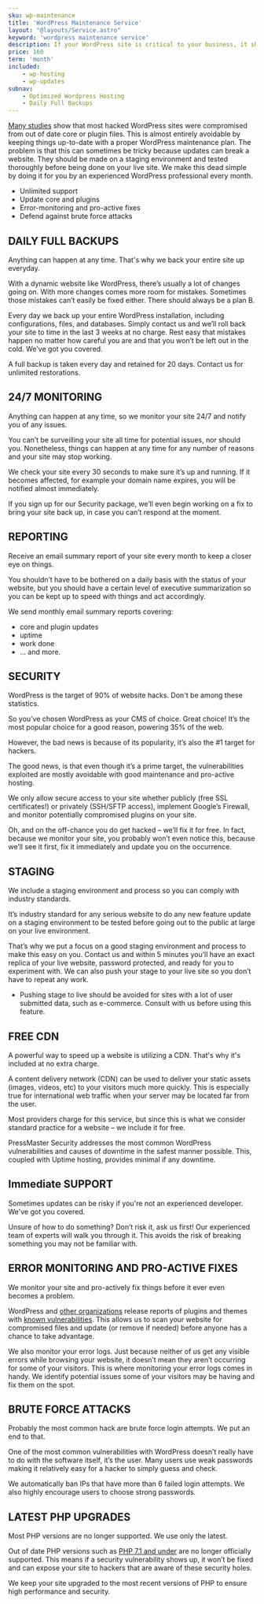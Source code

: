 ```yaml
---
sku: wp-maintenance
title: 'WordPress Maintenance Service'
layout: "@layouts/Service.astro"
keyword: 'wordpress maintenance service'
description: If your WordPress site is critical to your business, it should be maintained by WordPress experts. We maintain your WordPress website so you can have peace of mind and no hassle.
price: 160
term: 'month'
included: 
    - wp-hosting
    - wp-updates
subnav: 
    - Optimized Wordpress Hosting
    - Daily Full Backups
---
```


[Many studies](https://sucuri.net/reports/19-sucuri-2018-hacked-report.pdf) show that most hacked WordPress sites were compromised from out of date core or plugin files. This is almost entirely avoidable by keeping things up-to-date with a proper WordPress maintenance plan. The problem is that this can sometimes be tricky because updates can break a website. They should be made on a staging environment and tested thoroughly before being done on your live site. We make this dead simple by doing it for you by an experienced WordPress professional every month.

- Unlimited support
- Update core and plugins
- Error-monitoring and pro-active fixes
- Defend against brute force attacks

## DAILY FULL BACKUPS

Anything can happen at any time. That's why we back your entire site up everyday.

With a dynamic website like WordPress, there’s usually a lot of changes going on. With more changes comes more room for mistakes. Sometimes those mistakes can’t easily be fixed either. There should always be a plan B.

Every day we back up your entire WordPress installation, including configurations, files, and databases. Simply contact us and we’ll roll back your site to time in the last 3 weeks at no charge. Rest easy that mistakes happen no matter how careful you are and that you won’t be left out in the cold. We’ve got you covered.

A full backup is taken every day and retained for 20 days. Contact us for unlimited restorations.

## 24/7 MONITORING

Anything can happen at any time, so we monitor your site 24/7 and notify you of any issues.

You can’t be surveilling your site all time for potential issues, nor should you. Nonetheless, things can happen at any time for any number of reasons and your site may stop working.

We check your site every 30 seconds to make sure it’s up and running. If it becomes affected, for example your domain name expires, you will be notified almost immediately.

If you sign up for our Security package, we’ll even begin working on a fix to bring your site back up, in case you can’t respond at the moment.

## REPORTING

Receive an email summary report of your site every month to keep a closer eye on things.

You shouldn’t have to be bothered on a daily basis with the status of your website, but you should have a certain level of executive summarization so you can be kept up to speed with things and act accordingly.

We send monthly email summary reports covering:

- core and plugin updates
- uptime
- work done
- … and more.

## SECURITY

WordPress is the target of 90% of website hacks. Don't be among these statistics.

So you’ve chosen WordPress as your CMS of choice. Great choice! It’s the most popular choice for a good reason, powering 35% of the web.

However, the bad news is because of its popularity, it’s also the #1 target for hackers.

The good news, is that even though it’s a prime target, the vulnerabilities exploited are mostly avoidable with good maintenance and pro-active hosting.

We only allow secure access to your site whether publicly (free SSL certificates!) or privately (SSH/SFTP access), implement Google’s Firewall, and monitor potentially compromised plugins on your site.

Oh, and on the off-chance you do get hacked – we’ll fix it for free. In fact, because we monitor your site, you probably won’t even notice this, because we’ll see it first, fix it immediately and update you on the occurrence.

## STAGING

We include a staging environment and process so you can comply with industry standards.

It’s industry standard for any serious website to do any new feature update on a staging environment to be tested before going out to the public at large on your live environment.

That’s why we put a focus on a good staging environment and process to make this easy on you. Contact us and within 5 minutes you’ll have an exact replica of your live website, password protected, and ready for you to experiment with. We can also push your stage to your live site so you don’t have to repeat any work.

* Pushing stage to live should be avoided for sites with a lot of user submitted data, such as e-commerce. Consult with us before using this feature.

## FREE CDN

A powerful way to speed up a website is utilizing a CDN. That's why it's included at no extra charge.

A content delivery network (CDN) can be used to deliver your static assets (images, videos, etc) to your visitors much more quickly. This is especially true for international web traffic when your server may be located far from the user.

Most providers charge for this service, but since this is what we consider standard practice for a website – we include it for free.


PressMaster Security addresses the most common WordPress vulnerabilities and causes of downtime in the safest manner possible. This, coupled with Uptime hosting, provides minimal if any downtime.

## Immediate SUPPORT

Sometimes updates can be risky if you're not an experienced developer. We've got you covered.

Unsure of how to do something? Don’t risk it, ask us first! Our experienced team of experts will walk you through it. This avoids the risk of breaking something you may not be familiar with.

## ERROR MONITORING AND PRO-ACTIVE FIXES

We monitor your site and pro-actively fix things before it ever even becomes a problem.

WordPress and [other organizations](https://wpvulndb.com/plugins) release reports of plugins and themes with [known vulnerabilities](https://wordpress.org/plugins/tags/vulnerability/). This allows us to scan your website for compromised files and update (or remove if needed) before anyone has a chance to take advantage.

We also monitor your error logs. Just because neither of us get any visible errors while browsing your website, it doesn’t mean they aren’t occurring for some of your visitors. This is where monitoring your error logs comes in handy. We identify potential issues some of your visitors may be having and fix them on the spot.

## BRUTE FORCE ATTACKS

Probably the most common hack are brute force login attempts. We put an end to that.

One of the most common vulnerabilities with WordPress doesn’t really have to do with the software itself, it’s the user. Many users use weak passwords making it relatively easy for a hacker to simply guess and check.

We automatically ban IPs that have more than 6 failed login attempts. We also highly encourage users to choose strong passwords.

## LATEST PHP UPGRADES

Most PHP versions are no longer supported. We use only the latest.

Out of date PHP versions such as [PHP 7.1 and under](https://www.php.net/supported-versions.php) are no longer officially supported. This means if a security vulnerability shows up, it won’t be fixed and can expose your site to hackers that are aware of these security holes.

We keep your site upgraded to the most recent versions of PHP to ensure high performance and security.